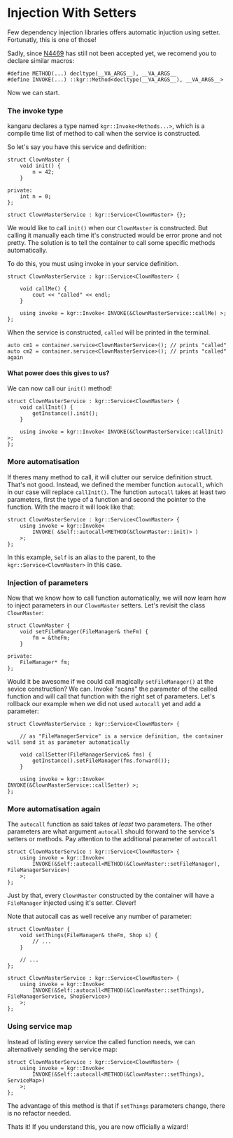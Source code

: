 Injection With Setters
======================

Few dependency injection libraries offers automatic injuction using setter. Fortunatly, this is one of those!

Sadly, since [N4469](www.open-std.org/jtc1/sc22/wg21/docs/papers/2015/n4469.html) has still not been accepted yet, we recomend you to declare similar macros:

    #define METHOD(...) decltype(__VA_ARGS__), __VA_ARGS__
    #define INVOKE(...) ::kgr::Method<decltype(__VA_ARGS__), __VA_ARGS__>

Now we can start.

### The invoke type

kangaru declares a type named `kgr::Invoke<Methods...>`, which is a compile time list of method to call when the service is constructed.

So let's say you have this service and definition:

    struct ClownMaster {
        void init() {
            n = 42;
        }
        
    private:
        int n = 0;
    };

    struct ClownMasterService : kgr::Service<ClownMaster> {};
    
We would like to call `init()` when our `ClownMaster` is constructed. But calling it manually each time it's constructed would be error prone and not pretty.
The solution is to tell the container to call some specific methods automatically.

To do this, you must using invoke in your service definition.

    struct ClownMasterService : kgr::Service<ClownMaster> {
        
        void callMe() {
            cout << "called" << endl;
        }
        
        using invoke = kgr::Invoke< INVOKE(&ClownMasterService::callMe) >;
    };
    
When the service is constructed, `called` will be printed in the terminal.

    auto cm1 = container.service<ClownMasterService>(); // prints "called"
    auto cm2 = container.service<ClownMasterService>(); // prints "called" again
    
#### What power does this gives to us?

We can now call our `init()` method!

    struct ClownMasterService : kgr::Service<ClownMaster> {
        void callInit() {
            getInstance().init();
        }
        
        using invoke = kgr::Invoke< INVOKE(&ClownMasterService::callInit) >;
    };
    
### More automatisation

If theres many method to call, it will clutter our service definition struct. That's not good. Instead, we defined the member function `autocall`, which in our case will replace `callInit()`.
The function `autocall` takes at least two parameters, first the type of a function and second the pointer to the function. With the macro it will look like that:

    struct ClownMasterService : kgr::Service<ClownMaster> {
        using invoke = kgr::Invoke<
            INVOKE( &Self::autocall<METHOD(&ClownMaster::init)> )
        >;
    };
    
In this example, `Self` is an alias to the parent, to the `kgr::Service<ClownMaster>` in this case.

### Injection of parameters

Now that we know how to call function automatically, we will now learn how to inject parameters in our `ClownMaster` setters.
Let's revisit the class `ClownMaster`:

    struct ClownMaster {
        void setFileManager(FileManager& theFm) {
            fm = &theFm;
        }
        
    private:
        FileManager* fm;
    };
    
Would it be awesome if we could call magically `setFileManager()` at the sevice construction? We can. Invoke "scans" the parameter of the called function and will call that function with the right set of parameters. Let's rollback our example when we did not used `autocall` yet and add a parameter:

    struct ClownMasterService : kgr::Service<ClownMaster> {
    
        // as "FileManagerService" is a service definition, the container will send it as parameter automatically
        
        void callSetter(FileManagerService& fms) {
            getInstance().setFileManager(fms.forward());
        }
        
        using invoke = kgr::Invoke< INVOKE(&ClownMasterService::callSetter) >;
    };
    
### More automatisation again

The `autocall` function as said takes _at least_ two parameters. The other parameters are what argument `autocall` should forward to the service's setters or methods. Pay attention to the additional parameter of `autocall`

    struct ClownMasterService : kgr::Service<ClownMaster> {
        using invoke = kgr::Invoke<
            INVOKE(&Self::autocall<METHOD(&ClownMaster::setFileManager), FileManagerService>)
        >;
    };
    
Just by that, every `ClownMaster` constructed by the container will have a `FileManager` injected using it's setter. Clever!

Note that autocall cas as well receive any number of parameter:
    
    struct ClownMaster {
        void setThings(FileManager& theFm, Shop s) {
            // ...
        }
        
        // ...
    };
    
    struct ClownMasterService : kgr::Service<ClownMaster> {
        using invoke = kgr::Invoke<
            INVOKE(&Self::autocall<METHOD(&ClownMaster::setThings), FileManagerService, ShopService>)
        >;
    };
    
### Using service map

Instead of listing every service the called function needs, we can alternatively sending the service map:

    struct ClownMasterService : kgr::Service<ClownMaster> {
        using invoke = kgr::Invoke<
            INVOKE(&Self::autocall<METHOD(&ClownMaster::setThings), ServiceMap>)
        >;
    };
    
The advantage of this method is that if `setThings` parameters change, there is no refactor needed.

Thats it! If you understand this, you are now officially a wizard!
